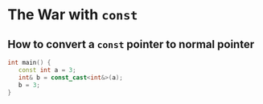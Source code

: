 # The War with `const`

## How to convert a `const` pointer to normal pointer

```cpp
int main() {
   const int a = 3;
   int& b = const_cast<int&>(a);
   b = 3;
}
```
